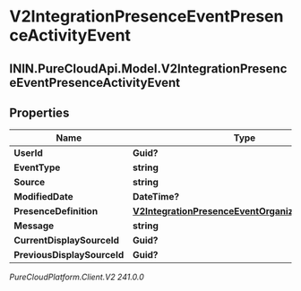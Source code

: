 # V2IntegrationPresenceEventPresenceActivityEvent

## ININ.PureCloudApi.Model.V2IntegrationPresenceEventPresenceActivityEvent

## Properties

|Name | Type | Description | Notes|
|------------ | ------------- | ------------- | -------------|
| **UserId** | **Guid?** |  | [optional] |
| **EventType** | **string** |  | [optional] |
| **Source** | **string** |  | [optional] |
| **ModifiedDate** | **DateTime?** |  | [optional] |
| **PresenceDefinition** | [**V2IntegrationPresenceEventOrganizationPresence**](V2IntegrationPresenceEventOrganizationPresence) |  | [optional] |
| **Message** | **string** |  | [optional] |
| **CurrentDisplaySourceId** | **Guid?** |  | [optional] |
| **PreviousDisplaySourceId** | **Guid?** |  | [optional] |



_PureCloudPlatform.Client.V2 241.0.0_
